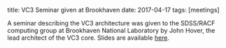 title: VC3 Seminar given at Brookhaven
date: 2017-04-17
tags: [meetings]

A seminar describing the VC3 architecture was given to the SDSS/RACF computing group at Brookhaven National Laboratory by John Hover, the lead architect of the VC3 core.  Slides are available [here](https://docs.google.com/presentation/d/1lVVLAQN6G1nZXBSCZ4AZWkYeCpCT4Bx5Cta0cqAx5Fk/edit?usp=sharing).
